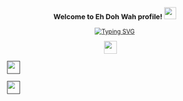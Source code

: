 <h3 align="center">
  Welcome to Eh Doh Wah profile!
  <img src="https://media.giphy.com/media/hvRJCLFzcasrR4ia7z/giphy.gif" width="28">
</h3>

<!-- Typing SVG -->
<p align="center">
  <a href="https://github.com/EhDohWah/kanyawTech"><img src="https://readme-typing-svg.herokuapp.com?font=Fira+Code&color=09FF55&width=420&lines=Web+developer+and+Linux+enthusiast;Still+learning+and+learning+.......................;Lack+a+project+and+you+lack+enthusiasm" alt="Typing SVG" /></a>
</p>

<!-- Social Media --> 
<p align="center">
<a href="https://twitter.com/SawEhDohWah1" target="_blank"><img height="30" src="https://img.icons8.com/cotton/64/40C057/twitter.png"></a>&nbsp;&nbsp;&nbsp;&nbsp;&nbsp;

<a href="" target="_blank"><img height="30" src="https://img.icons8.com/plasticine/100/000000/linkedin.png"></a>&nbsp;&nbsp;&nbsp;&nbsp;&nbsp;

<a href="" target="_blank"><img height="30" src="https://image.flaticon.com/icons/svg/725/725278.svg"></a>&nbsp;&nbsp;&nbsp;&nbsp;&nbsp;

</p>

